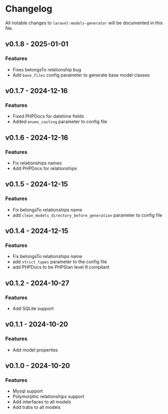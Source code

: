 # Changelog

All notable changes to `laravel-models-generator` will be documented in this file.

## v0.1.8 - 2025-01-01

### Features

- Fixes belongsTo relationship bug
- Add `base_files` config parameter to generate base model classes

## v0.1.7 - 2024-12-16

### Features

- Fixed PHPDocs for datetime fields
- Added `enums_casting` parameter to config file

## v0.1.6 - 2024-12-16

### Features

- Fix relationships names
- Add PHPDocs for relationships

## v0.1.5 - 2024-12-15

### Features

- Fix belongsTo relationships name
- add `clean_models_directory_before_generation` parameter to config file

## v0.1.4 - 2024-12-15

### Features

- Fix belongsTo relationships name
- add `strict_types` parameter to the config file
- add PHPDocs to be PHPStan level 9 compliant

## v0.1.2 - 2024-10-27

### Features

- Add SQLite support

## v0.1.1 - 2024-10-20

### Features

- Add model properties

## v0.1.0 - 2024-10-20

### Features

- Mysql support
- Polymorphic relationships support
- Add interfaces to all models
- Add tratis to all models
